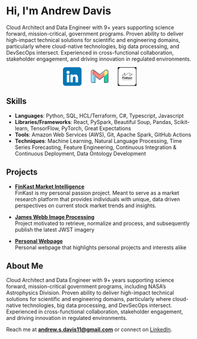 # Hi, I'm Andrew Davis

Cloud Architect and Data Engineer with 9+ years supporting science forward, mission-critical, government programs. Proven ability to deliver high-impact technical solutions for scientific and engineering domains, particularly where cloud-native technologies, big data processing, and DevSecOps intersect. Experienced in cross-functional collaboration, stakeholder engagement, and driving innovation in regulated environments.

<p align="center">
  <a href="https://www.linkedin.com/in/andrewstephendavis/" style="display:inline-block; margin: 0 10px;">
    <img height="50" src="images/linkedin_icon.png" style="vertical-align:middle;"/>
  </a>
  <a href="mailto:andrew.s.davis11@gmail.com" style="display:inline-block; margin: 0 10px;">
    <img height="50" src="images/gmail_icon.png" style="vertical-align:middle;"/>
  </a>
  <a href="https://development.finkast.com" style="display:inline-block; margin: 0 10px;">
    <img height="50" src="images/finkast_logo.png" style="vertical-align:middle;"/>
  </a>
</p>

##  Skills

- **Languages**: Python, SQL, HCL/Terraform, C#, Typescript, Javascript
- **Libraries/Frameworks**: React, PySpark, Beautiful Soup, Pandas, Scikit-learn, TensorFlow, PyTorch, Great Expectations
- **Tools**: Amazon Web Services (AWS), Git, Apache Spark, GitHub Actions
- **Techniques**: Machine Learning, Natural Language Processing, Time Series Forecasting, Feature Engineering, Continuous Integration & Continuous Deployment, Data Ontology Development

##  Projects

- **[FinKast Market Intelligence](https://github.com/FinKast)**  
  FinKast is my personal passion project. Meant to serve as a market research platform that provides individuals with unique, data driven perspectives on current stock market trends and insights.

- **[James Webb Image Processing](https://github.com/Andrew-S-Davis/JWST)**  
  Project motivated to retrieve, normalize and process, and subsequently publish the latest JWST imagery

- **[Personal Webpage](https://github.com/Andrew-S-Davis/andrew_davis_site)**  
  Personal webpage that highlights personal projects and interests alike

##  About Me

Cloud Architect and Data Engineer with 9+ years supporting science forward, mission-critical government programs, including NASA’s Astrophysics Division. Proven ability to deliver high-impact technical solutions for scientific and engineering domains, particularly where cloud-native technologies, big data processing, and DevSecOps intersect. Experienced in cross-functional collaboration, stakeholder engagement, and driving innovation in regulated environments.

Reach me at **andrew.s.davis11@gmail.com** or connect on [LinkedIn](https://www.linkedin.com/in/andrewstephendavis/).
